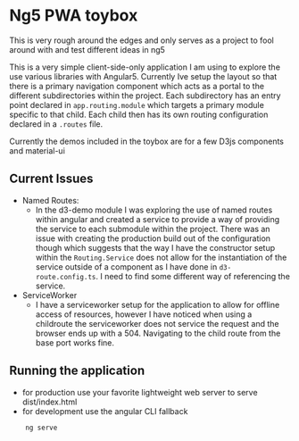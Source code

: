 # Ng5 PWA toybox

This is very rough around the edges and only serves as a project to fool around with and test different ideas in ng5

This is a very simple client-side-only application I am using to explore the use various libraries with Angular5. Currently Ive setup the layout so that there is a primary navigation component which acts as a portal to the different subdirectories within the project. Each subdirectory has an entry point declared in `app.routing.module` which targets a primary module specific to that child. Each child then has its own routing configuration declared in a `.routes` file.

Currently the demos included in the toybox are for a few D3js components and material-ui

## Current Issues
- Named Routes:
    - In the d3-demo module I was exploring the use of named routes within angular and created a service to provide a way of providing the service to each submodule within the project. There was an issue with creating the production build out of the configuration though which suggests that the way I have the constructor setup within the `Routing.Service` does not allow for the instantiation of the service outside of a component as I have done in `d3-route.config.ts`. I need to find some different way of referencing the service. 
- ServiceWorker
    - I have a serviceworker setup for the application to allow for offline access of resources, however I have noticed when using a childroute the serviceworker does not service the request and the browser ends up with a 504. Navigating to the child route from the base port works fine.


## Running the application
- for production use your favorite lightweight web server to serve dist/index.html
- for development use the angular CLI fallback
```
    ng serve
```